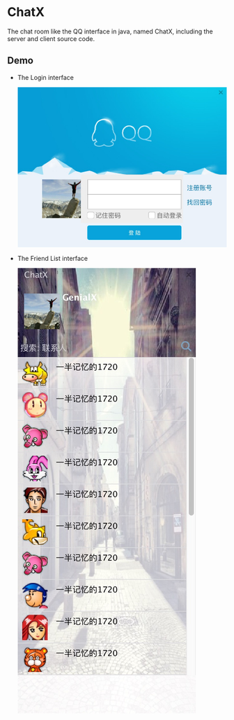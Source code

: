 # ChatX
The chat room like the QQ interface in java, named ChatX, including the server and client source code.

## Demo
- The Login interface

    ![login](https://raw.githubusercontent.com/GenialX/ChatX/master/resource/screen/login.png)
- The Friend List interface

    ![friendlist](https://raw.githubusercontent.com/GenialX/ChatX/master/resource/screen/friend_list.jpg)
